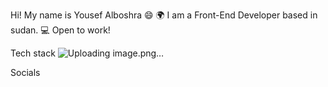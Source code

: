 Hi! My name is Yousef Alboshra 😄
🌍  I am a Front-End Developer based in sudan.
💻 Open to work!

Tech stack
![Uploading image.png…]()



Socials
<!---
JoeMicro240528/JoeMicro240528 is a ✨ special ✨ repository because its `README.md` (this file) appears on your GitHub profile.
You can click the Preview link to take a look at your changes.
--->
